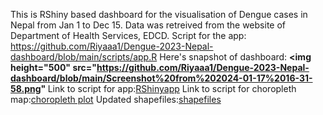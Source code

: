 This is RShiny based dashboard for the visualisation of Dengue cases in Nepal from Jan 1 to Dec 15. Data was retreived from the website of Department of Health Services, EDCD.
Script for the app: https://github.com/Riyaaa1/Dengue-2023-Nepal-dashboard/blob/main/scripts/app.R
Here's snapshot of dashboard:
<b>
<img height="500" src="https://github.com/Riyaaa1/Dengue-2023-Nepal-dashboard/blob/main/Screenshot%20from%202024-01-17%2016-31-58.png"
</b>
Link to script for app:[RShinyapp](https://github.com/Riyaaa1/Dengue-2023-Nepal-dashboard/blob/main/scripts/app.R)
Link to script for choropleth map:[choropleth plot](https://github.com/Riyaaa1/Dengue-2023-Nepal-dashboard/blob/main/scripts/plot_choropleth.R)
Updated shapefiles:[shapefiles](https://github.com/Riyaaa1/Dengue-2023-Nepal-dashboard/tree/main/Local%20Unit)
